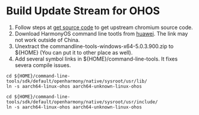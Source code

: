 # Build Update Stream for OHOS

1. Follow steps at [get source code](https://chromium.googlesource.com/chromium/src/+/main/docs/linux/build_instructions.md#Get-the-code) to get upstream chromium source code.
2. Download HarmonyOS command line tootls from [huawei](https://developer.huawei.com/consumer/cn/download/command-line-tools-for-hmos). The link may not work outside of China.
3. Unextract the commandline-tools-windows-x64-5.0.3.900.zip to ${HOME} (You can put it to other place as well).
4. Add several symbol links in ${HOME}/command-line-tools. It fixes severa compile issues.
```shell
cd ${HOME}/command-line-tools/sdk/default/openharmony/native/sysroot/usr/lib/
ln -s aarch64-linux-ohos aarch64-unknown-linux-ohos

cd ${HOME}/command-line-tools/sdk/default/openharmony/native/sysroot/usr/include/
ln -s aarch64-linux-ohos aarch64-unknown-linux-ohos

 ```
